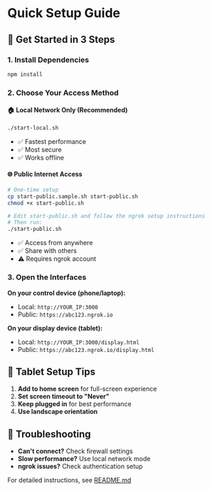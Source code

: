 # Quick Setup Guide

## 🚀 Get Started in 3 Steps

### 1. Install Dependencies
```bash
npm install
```

### 2. Choose Your Access Method

#### 🏠 Local Network Only (Recommended)
```bash
./start-local.sh
```
- ✅ Fastest performance
- ✅ Most secure
- ✅ Works offline

#### 🌐 Public Internet Access
```bash
# One-time setup
cp start-public.sample.sh start-public.sh
chmod +x start-public.sh

# Edit start-public.sh and follow the ngrok setup instructions
# Then run:
./start-public.sh
```
- ✅ Access from anywhere
- ✅ Share with others
- ⚠️ Requires ngrok account

### 3. Open the Interfaces

**On your control device (phone/laptop):**
- Local: `http://YOUR_IP:3000`
- Public: `https://abc123.ngrok.io`

**On your display device (tablet):**
- Local: `http://YOUR_IP:3000/display.html`
- Public: `https://abc123.ngrok.io/display.html`

## 📱 Tablet Setup Tips

1. **Add to home screen** for full-screen experience
2. **Set screen timeout to "Never"**
3. **Keep plugged in** for best performance
4. **Use landscape orientation**

## 🔧 Troubleshooting

- **Can't connect?** Check firewall settings
- **Slow performance?** Use local network mode
- **ngrok issues?** Check authentication setup

For detailed instructions, see [README.md](README.md) 